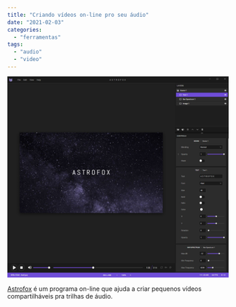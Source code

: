 ```yaml
---
title: "Criando vídeos on-line pro seu áudio"
date: "2021-02-03"
categories: 
  - "ferramentas"
tags: 
  - "audio"
  - "video"
---
```


[![](images/screenshot.jpg)](https://astrofox.io/)

[Astrofox](https://astrofox.io/) é um programa on-line que ajuda a criar pequenos vídeos compartilháveis pra trilhas de áudio.
